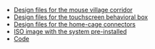 - [Design files for the mouse village corridor][CORRIDOR]
- [Design files for the touchscreen behavioral box][TOUCHSCREEN]
- [Design files for the home-cage connectors][CONNECTORS]
- [ISO image with the system pre-installed][ISO]
- [Code][CODE]


[CORRIDOR]: https://example.com/corridor-files-link-TODO
[TOUCHSCREEN]: https://example.com/touchscreen-files-link-TODO
[CONNECTORS]: https://example.com/connectors-files-link-TODO
[ISO]: https://example.com/iso-link-TODO
[CODE]: https://github.com/BrainCircuitsBehaviorLab/village
